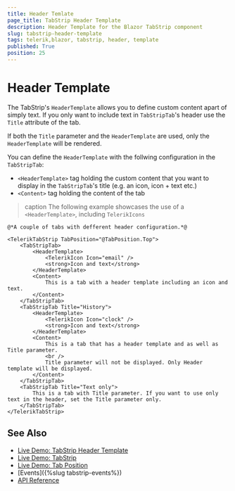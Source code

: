 ```yaml
---
title: Header Temlate
page_title: TabStrip Header Template
description: Header Template for the Blazor TabStrip component
slug: tabstrip-header-template
tags: telerik,blazor, tabstrip, header, template
published: True
position: 25
---
```


# Header Template

The TabStrip's `HeaderTemplate` allows you to define custom content apart of simply text. If you only want to include text in `TabStripTab`'s header use the `Title` attribute of the tab.

If both the `Title` parameter and the `HeaderTemplate` are used, only the `HeaderTemplate` will be rendered.

You can define the `HeaderTemplate` with the follwing configuration in the `TabStripTab`:

* `<HeaderTemplate>` tag holding the custom content that you want to display in the `TabStripTab`'s title (e.g. an icon, icon + text etc.)
* `<Content>` tag holding the content of the tab

>caption The following example showcases the use of a `<HeaderTemplate>`, including `TelerikIcons`

````CSHTML
@*A couple of tabs with defferent header configuration.*@

<TelerikTabStrip TabPosition="@TabPosition.Top">
    <TabStripTab>
        <HeaderTemplate>            
            <TelerikIcon Icon="email" />
            <strong>Icon and text</strong>
        </HeaderTemplate>
        <Content>            
            This is a tab with a header template including an icon and text.
        </Content>
    </TabStripTab>
    <TabStripTab Title="History">        
        <HeaderTemplate>
            <TelerikIcon Icon="clock" />
            <strong>Icon and text</strong>
        </HeaderTemplate>
        <Content>
            This is a tab that has a header template and as well as Title parameter.
            <br />
            Title parameter will not be displayed. Only Header template will be displayed.
        </Content>
    </TabStripTab>
    <TabStripTab Title="Text only">
        This is a tab with Title parameter. If you want to use only text in the header, set the Title parameter only.
    </TabStripTab>
</TelerikTabStrip>
````

## See Also

  * [Live Demo: TabStrip Header Template](https://demos.telerik.com/blazor-ui/tabstrip/header-template)
  * [Live Demo: TabStrip](https://demos.telerik.com/blazor-ui/tabstrip/index)
  * [Live Demo: Tab Position](https://demos.telerik.com/blazor-ui/tabstrip/tabposition)
  * [Events]({%slug tabstrip-events%})
  * [API Reference](https://docs.telerik.com/blazor-ui/api/Telerik.Blazor.Components.TelerikTabStrip)
